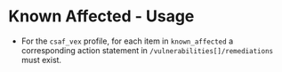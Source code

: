 # Known Affected - Usage

* For the `csaf_vex` profile, for each item in `known_affected` a corresponding action statement in
  `/vulnerabilities[]/remediations` must exist.
